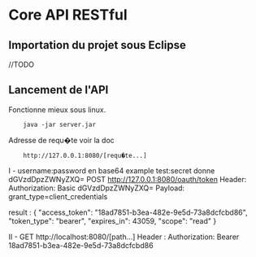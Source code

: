 # Core API RESTful
## Importation du projet sous Eclipse
//TODO
## Lancement de l'API
Fonctionne mieux sous linux.
```
	java -jar server.jar
```
Adresse de requ�te voir la doc
```
	http://127.0.0.1:8080/[requ�te...]
```

I - username:password en base64 example test:secret donne dGVzdDpzZWNyZXQ=
POST http://127.0.0.1:8080/oauth/token
Header: Authorization: Basic dGVzdDpzZWNyZXQ=
Payload: grant_type=client_credentials

result : 
{
  "access_token": "18ad7851-b3ea-482e-9e5d-73a8dcfcbd86",
  "token_type": "bearer",
  "expires_in": 43059,
  "scope": "read"
}

II -
GET http://localhost:8080/[path...]
Header : Authorization: Bearer 18ad7851-b3ea-482e-9e5d-73a8dcfcbd86
